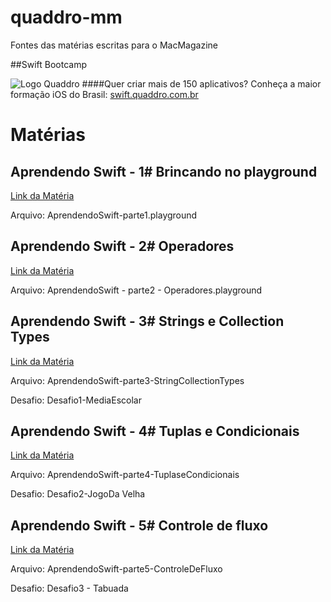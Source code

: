 # quaddro-mm
Fontes das matérias escritas para o MacMagazine

##Swift Bootcamp

![Logo Quaddro](http://www.quaddro.com.br/newsletter/git/bootcamp.jpg)
####Quer criar mais de 150 aplicativos? Conheça a maior formação iOS do Brasil:
[swift.quaddro.com.br](http://swift.quaddro.com.br/)

# Matérias

## Aprendendo Swift - 1# Brincando no playground
[Link da Matéria](https://macmagazine.com.br/2015/06/24/quaddro-macmagazine-vamos-aprender-swift/)

Arquivo: AprendendoSwift-parte1.playground

## Aprendendo Swift - 2# Operadores
[Link da Matéria](https://macmagazine.com.br/2015/07/01/quaddro-macmagazine-swift-na-pratica-2-operadores/)

Arquivo: AprendendoSwift - parte2 - Operadores.playground

## Aprendendo Swift - 3# Strings e Collection Types
[Link da Matéria](https://macmagazine.com.br/2015/07/08/quaddro-macmagazine-swift-na-pratica-3-string-e-collection-types/)

Arquivo: AprendendoSwift-parte3-StringCollectionTypes

Desafio: Desafio1-MediaEscolar


## Aprendendo Swift - 4# Tuplas e Condicionais
[Link da Matéria](https://macmagazine.com.br/2015/07/15/quaddro-macmagazine-swift-na-pratica-4-tuplas-e-condicionais/)

Arquivo: AprendendoSwift-parte4-TuplaseCondicionais

Desafio: Desafio2-JogoDa Velha


## Aprendendo Swift - 5# Controle de fluxo
[Link da Matéria](#)

Arquivo: AprendendoSwift-parte5-ControleDeFluxo

Desafio: Desafio3 - Tabuada
